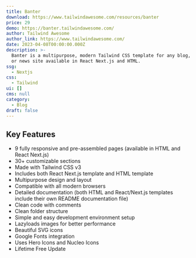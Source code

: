 ```yaml
---
title: Banter
download: https://www.tailwindawesome.com/resources/banter
price: 29
demo: https://banter.tailwindawesome.com/
author: Tailwind Awesome
author_link: https://www.tailwindawesome.com/
date: 2023-04-08T00:00:00.000Z
description: >-
  Banter is a multipurpose, modern Tailwind CSS template for any blog, magazine,
  or news site available in React Next.js and HTML.
ssg:
  - Nextjs
css:
  - Tailwind
ui: []
cms: null
category:
  - Blog
draft: false
---
```

## Key Features

- 9 fully responsive and pre-assembled pages (available in HTML and React Next.js)
- 30+ customizable sections
- Made with Tailwind CSS v3
- Includes both React Next.js template and HTML template
- Multipurpose design and layout
- Compatible with all modern browsers
- Detailed documentation (both HTML and React/Next.js templates include their own README documentation file)
- Clean code with comments
- Clean folder structure
- Simple and easy development environment setup
- Lazyloads images for better performance
- Beautiful SVG icons
- Google Fonts integration
- Uses Hero Icons and Nucleo Icons
- Lifetime Free Update
